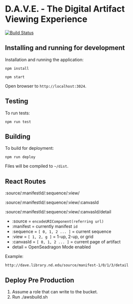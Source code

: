 # D.A.V.E. - The Digital Artifact Viewing Experience
[![Build Status](https://travis-ci.org/ndlib/dave.svg?branch=master)](https://travis-ci.org/ndlib/dave)

## Installing and running for development

Installation and running the application:

`npm install`

`npm start`

Open browser to `http://localhost:3024`.

## Testing

To run tests:

`npm run test`

## Building

To build for deployment:

`npm run deploy`

Files will be compiled to `~/dist`.

## React Routes

:source/:manifestId/:sequence/:view/

:source/:manifestId/:sequence/:view/:canvasId

:source/:manifestId/:sequence/:view/:canvasId/detail

 * :source = `encodeURIComponent(referring url)`
 * :manifest = currently manifest `id`
 * :sequence = `[ 0, 1, 2 ... ]` = current sequence
 * :view = `[ 1, 2, g ]` = 1-up, 2-up, or grid
 * :canvasId = `[ 0, 1, 2 ... ]` = current page of artifact
 * detail = OpenSeadragon Mode enabled

Example:

` http://dave.library.nd.edu/source/manifest-1/0/1/3/detail
`

## Deploy Pre Production

1.  Assume a role that can write to the bucket.
2.  Run ./awsbuild.sh
